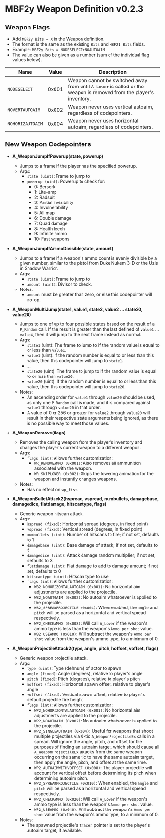 # MBF2y Weapon Definition v0.2.3

## Weapon Flags

* Add `MBF2y Bits = X` in the Weapon definition.
* The format is the same as the existing `Bits` and `MBF21 Bits` fields.
* Example: `MBF2y Bits = NODESELECT+NOAUTOAIM`
* The value can also be given as a number (sum of the individual flag values below).

| Name             | Value | Description                                                                                                         |
|------------------|-------|---------------------------------------------------------------------------------------------------------------------|
| `NODESELECT`     | 0x001 | Weapon cannot be switched away from until `A_Lower` is called or the weapon is removed from the player's inventory. |
| `NOVERTAUTOAIM`  | 0x002 | Weapon never uses vertical autoaim, regardless of codepointers.                                                     |
| `NOHORIZAUTOAIM` | 0x004 | Weapon never uses horizontal autoaim, regardless of codepointers.                                                   |


## New Weapon Codepointers

* **A_WeaponJumpIfPowerup(state, powerup)**
    * Jumps to a frame if the player has the specified powerup.
    * Args:
        * `state (uint)`: Frame to jump to
        * `powerup (uint)`: Powerup to check for:
            * 0: Berserk
            * 1: Lite-amp
            * 2: Radsuit
            * 3: Partial invisibility
            * 4: Invulnerability
            * 5: All map
            * 6: Double damage
            * 7: Quad damage
            * 8: Health leech
            * 9: Infinite ammo
            * 10: Fast weapons

* **A_WeaponJumpIfAmmoDivisible(state, amount)**
    * Jumps to a frame if a weapon's ammo count is evenly divisible by a given number, similar to the pistol from Duke Nukem 3-D or the Uzis in Shadow Warrior.
    * Args:
        * `state (uint)`: Frame to jump to
        * `amount (uint)`: Divisor to check.
    * Notes:
        * `amount` must be greater than zero, or else this codepointer will no-op.

* **A_WeaponMultiJump(state1, value1, state2, value2 ... state20, value20)**
    * Jumps to one of up to four possible states based on the result of a `P_Random` call. If the result is greater than the last defined of `value1` ... `value4`, then it will jump to the next frame instead as normal.
    * Args:
        * `state1` (uint): The frame to jump to if the random value is equal to or less than `value1`.
        * `value1` (uint): If the random number is equal to or less than this value, then this codepointer will jump to `state1`.
        * ...
        * `state20` (uint): The frame to jump to if the random value is equal to or less than `value20`.
        * `value20` (uint): If the random number is equal to or less than this value, then this codepointer will jump to `state20`.
    * Notes:
        * An ascending order for `value1` through `value20` should be used, as only one `P_Random` call is made, and it is compared against `value1` through `value20` in that order.
        * A value of 0 or 256 or greater for `value2` through `value20` will result in their respective state arguments being ignored, as there is no possible way to meet those values.

* **A_WeaponRemove(flags)**
    * Removes the calling weapon from the player's inventory and changes the player's current weapon to a different weapon.
    * Args:
        * `flags (int)`: Allows further customization:
            * `WR_REMOVEAMMO (0x001)`: Also removes all ammunition associated with the weapon.
            * `WR_SKIPLOWER (0x002)`: Skips the lowering animation for the weapon and instantly changes weapons.
    * Notes:
        * Has no effect on `wp_fist`.

* **A_WeaponBulletAttack2(hspread, vspread, numbullets, damagebase, damagedice, flatdamage, hitscantype, flags)**
    * Generic weapon hitscan attack.
    * Args:
        * `hspread (fixed)`: Horizontal spread (degrees, in fixed point)
        * `vspread (fixed)`: Vertical spread (degrees, in fixed point)
        * `numbullets (uint)`: Number of hitscans to fire; if not set, defaults to 1
        * `damagebase (uint)`: Base damage of attack; if not set, defaults to 5
        * `damagedice (uint)`: Attack damage random multiplier; if not set, defaults to 3
        * `flatdamage (uint)`: Flat damage to add to damage amount; if not set, defaults to 0
        * `hitscantype (uint)`: Hitscan type to use
        * `flags (int)`: Allows further customization:
            * `WB2_NOHORIZONTALAUTOAIM (0x001)`: No horizontal aim adjustments are applied to the projectile.
            * `WB2_NOAUTOAIM (0x002)`: No autoaim whatsoever is applied to the projectile.
            * `WB2_SPREADPROJECTILE (0x004)`: When enabled, the `angle` and `pitch` will be parsed as a horizontal and vertical spread respectively.
            * `WP2_CHECKAMMO (0x008)`: Will call `A_Lower` if the weapon's ammo type is less than the weapon's `Ammo per shot` value.
            * `WB2_USEAMMO (0x010)`: Will subtract the weapon's `Ammo per shot` value from the weapon's ammo type, to a minimum of 0.

* **A_WeaponProjectileAttack2(type, angle, pitch, hoffset, voffset, flags)**
  * Generic weapon projectile attack.
  * Args:
    * `type (uint)`: Type (dehnum) of actor to spawn
    * `angle (fixed)`: Angle (degrees), relative to player's angle
    * `pitch (fixed)`: Pitch (degrees), relative to player's pitch
    * `hoffset (fixed)`: Horizontal spawn offset, relative to player's angle
    * `voffset (fixed)`: Vertical spawn offset, relative to player's default projectile fire height
    * `flags (int)`: Allows further customization:
        * `WP2_NOHORIZONTALAUTOAIM (0x001)`: No horizontal aim adjustments are applied to the projectile.
        * `WP2_NOAUTOAIM (0x002)`: No autoaim whatsoever is applied to the projectile.
        * `WP2_SINGLEAUTOAIM (0x004)`: Useful for weapons that shoot multiple projectiles via 0-tic `A_WeaponProjectileEx` calls in a spread. Will ignore the angle, pitch, and offset for the purposes of finding an autoaim target, which should cause all `A_WeaponProjectileEx` attacks from the same weapon occurring on the same tic to have the same autoaim target, then apply the angle, pitch, and offset at the same time.
        * `WP2_AUTOAIMWITHVOFFSET (0x008)`: The player projectile will account for vertical offset before determining its pitch when determining autoaim pitch.
        * `WP2_SPREADPROJECTILE (0x010)`: When enabled, the `angle` and `pitch` will be parsed as a horizontal and vertical spread respectively.
        * `WP2_CHECKAMMO (0x020)`: Will call `A_Lower` if the weapon's ammo type is less than the weapon's `Ammo per shot` value.
        * `WP2_USEAMMO (0x040)`: Will subtract the weapon's `Ammo per shot` value from the weapon's ammo type, to a minimum of 0.
  * Notes:
    * The spawned projectile's `tracer` pointer is set to the player's autoaim target, if available.